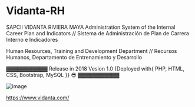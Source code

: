# Vidanta-RH
SAPCII VIDANTA RIVIERA MAYA Administration System of the Internal Career Plan and Indicators // Sistema de Administración de Plan de Carrera Interno e Indicadores 

Human Resources, Training and Development Department // Recursos Humanos, Departamento de Entrenamiento y Desarrollo

▓▓▓▓▓▓▓▓▓▓▓ Release in 2018 Vesion 1.0 {Deployed with{ PHP, HTML, CSS, Bootstrap, MySQL }} 😎 ▓▓▓▓▓▓▓▓▓▓▓

![image](https://user-images.githubusercontent.com/47259829/152851450-b7eccaa9-6d72-447f-973e-cd3b25829472.png)

https://www.vidanta.com/

